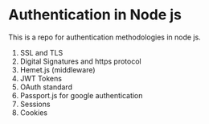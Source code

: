 # Authentication in Node js
 
This is a repo for authentication methodologies in node js. 
1. SSL and TLS 
2. Digital Signatures and https protocol
3. Hemet.js (middleware)
4. JWT Tokens
5. OAuth standard
6. Passport.js for google authentication
7. Sessions
8. Cookies
